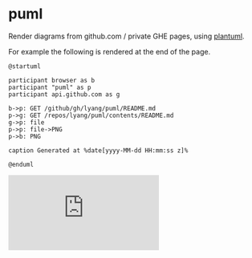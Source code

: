 # puml
Render diagrams from github.com / private GHE pages, using [plantuml](https://github.com/plantuml/plantuml).

For example the following is rendered at the end of the page.

```
@startuml

participant browser as b
participant "puml" as p
participant api.github.com as g

b->p: GET /github/gh/lyang/puml/README.md
p->g: GET /repos/lyang/puml/contents/README.md
g->p: file
p->p: file->PNG
p->b: PNG

caption Generated at %date[yyyy-MM-dd HH:mm:ss z]%

@enduml
```

![demo](https://puml-demo.herokuapp.com/github/gh/lyang/puml/README.md)
